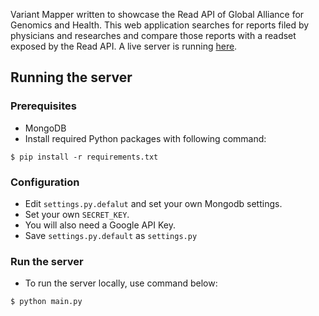 Variant Mapper written to showcase the Read API of Global Alliance for Genomics and Health. This web application searches for reports filed by physicians and researches and compare those reports with a readset exposed by the Read API. A live server is running <a href="http://192.241.244.189:7000" target="_blank">here</a>.
## Running the server

### Prerequisites
* MongoDB
* Install required Python packages with following command:
```
$ pip install -r requirements.txt
```

### Configuration
* Edit `settings.py.defalut` and set your own Mongodb settings.
* Set your own `SECRET_KEY`.
* You will also need a Google API Key.
* Save `settings.py.default` as `settings.py`

### Run the server
* To run the server locally, use command below:
```
$ python main.py
```